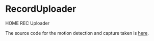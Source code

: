 # RecordUploader
HOME REC Uploader  

The source code for the motion detection and capture taken is [here](https://gist.github.com/moshoujingli/87bbc31d7d2104ab3daf).
